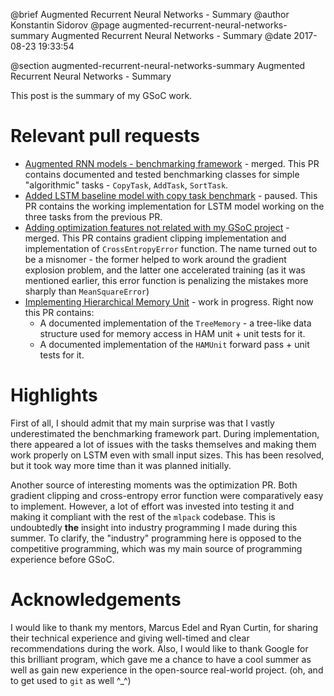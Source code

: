 @brief Augmented Recurrent Neural Networks - Summary
@author Konstantin Sidorov
@page augmented-recurrent-neural-networks-summary Augmented Recurrent Neural Networks - Summary
@date 2017-08-23 19:33:54

@section augmented-recurrent-neural-networks-summary Augmented Recurrent Neural Networks - Summary

This post is the summary of my GSoC work.

# Relevant pull requests

* [Augmented RNN models - benchmarking framework](https://github.com/mlpack/mlpack/pull/1005) - merged. This PR contains documented and tested benchmarking classes for simple "algorithmic" tasks - `CopyTask`, `AddTask`, `SortTask`.
* [Added LSTM baseline model with copy task benchmark](https://github.com/mlpack/models/pull/1) - paused. This PR contains the working implementation for LSTM model working on the three tasks from the previous PR.
* [Adding optimization features not related with my GSoC project](https://github.com/mlpack/mlpack/pull/1070) - merged. This PR contains gradient clipping implementation and implementation of `CrossEntropyError` function. The name turned out to be a misnomer - the former helped to work around the gradient explosion problem, and the latter one accelerated training (as it was mentioned earlier, this error function is penalizing the mistakes more sharply than `MeanSquareError`)
* [Implementing Hierarchical Memory Unit](https://github.com/mlpack/mlpack/pull/1048) - work in progress. Right now this PR contains:
    * A documented implementation of the `TreeMemory` - a tree-like data structure used for memory access in HAM unit + unit tests for it.
    * A documented implementation of the `HAMUnit` forward pass + unit tests for it.

# Highlights

First of all, I should admit that my main surprise was that I vastly underestimated the benchmarking framework part. During implementation, there appeared a lot of issues with the tasks themselves and making them work properly on LSTM even with small input sizes. This has been resolved, but it took way more time than it was planned initially.

Another source of interesting moments was the optimization PR. Both gradient clipping and cross-entropy error function were comparatively easy to implement. However, a lot of effort was invested into testing it and making it compliant with the rest of the `mlpack` codebase. This is undoubtedly **the** insight into industry programming I made during this summer. To clarify, the "industry" programming here is opposed to the competitive programming, which was my main source of programming experience before GSoC.

# Acknowledgements

I would like to thank my mentors, Marcus Edel and Ryan Curtin, for sharing their technical experience and giving well-timed and clear recommendations during the work. Also, I would like to thank Google for this brilliant program, which gave me a chance to have a cool summer as well as gain new experience in the open-source real-world project. (oh, and to get used to `git` as well ^_^)